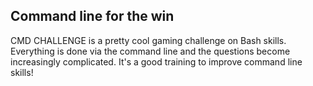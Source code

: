 ## Command line for the win

CMD CHALLENGE is a pretty cool gaming challenge on Bash skills. Everything is done via the command line and the questions become increasingly complicated. It's a good training to improve command line skills!